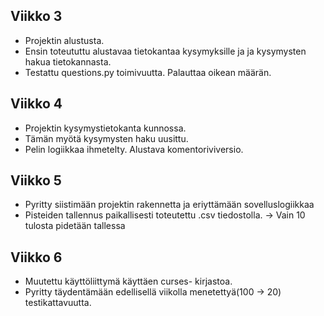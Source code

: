 ## Viikko 3

- Projektin alustusta.
- Ensin toteututtu alustavaa tietokantaa kysymyksille ja ja kysymysten hakua tietokannasta.
- Testattu questions.py toimivuutta. Palauttaa oikean määrän.

## Viikko 4

- Projektin kysymystietokanta kunnossa.
- Tämän myötä kysymysten haku uusittu.
- Pelin logiikkaa ihmetelty. Alustava komentoriviversio.

## Viikko 5

- Pyritty siistimään projektin rakennetta ja eriyttämään sovelluslogiikkaa
- Pisteiden tallennus paikallisesti toteutettu .csv tiedostolla.
 	-> Vain 10 tulosta pidetään tallessa

## Viikko 6

- Muutettu käyttöliittymä käyttäen curses- kirjastoa.
- Pyritty täydentämään edellisellä viikolla menetettyä(100 -> 20) testikattavuutta.
